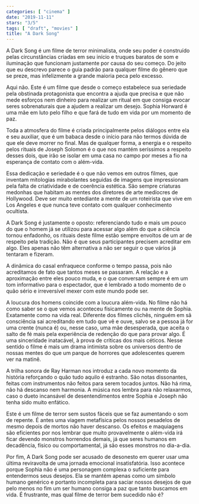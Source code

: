 ```yaml
---
categories: [ "cinema" ]
date: "2019-11-11"
stars: "3/5"
tags: [ "draft", "movies" ]
title: "A Dark Song"
---
```

A Dark Song é um filme de terror minimalista, onde seu poder é
construído pelas circunstâncias criadas em seu início e truques
baratos de som e iluminação que funcionam justamente por causa do seu
começo. Do jeito que eu descrevo parece o guia padrão para qualquer
filme do gênero que se preze, mas infelizmente a grande maioria peca
pelo excesso.

Aqui não. Este é um filme que desde o começo estabelece sua seriedade
pela obstinada protagonista que encontra a ajuda que precisa e que não
mede esforços nem dinheiro para realizar um ritual em que consiga evocar
seres sobrenaturais que a ajudem a realizar um desejo. Sophia Horward é
uma mãe em luto pelo filho e que fará de tudo em vida por um momento
de paz.

Toda a atmosfera do filme é criada principalmente pelos diálogos
entre ela e seu auxiliar, que é um babaca desde o início para não
termos dúvida de que ele deve morrer no final. Mas de qualquer forma,
a energia e o respeito pelos rituais de Joseph Solomon é o que nos
mantém seríssimos a respeito desses dois, que irão se isolar em uma
casa no campo por meses a fio na esperança de contato com o além-vida.

Essa dedicação e seriedade é o que não vemos em outros filmes, que
inventam mitologias mirabolantes seguidas de imagens que impressionam pela
falta de criatividade e de coerência estética. São sempre criaturas
medonhas que habitam as mentes dos diretores de arte medíocres de
Hollywood. Deve ser muito entediante a mente de um roteirista que vive em
Los Angeles e que nunca teve contato com qualquer conhecimento ocultista.

A Dark Song é justamente o oposto: referenciando tudo e mais um pouco
do que o homem já se utilizou para acessar algo além do que a ciência
tornou enfadonho, os rituais deste filme estão sempre envoltos de um
ar de respeito pela tradição. Não é que seus participantes precisem
acreditar em algo. Eles apenas não têm alternativa a não ser seguir
o que vários já tentaram e fizeram.

A dinâmica do casal enfraquece conforme o tempo passa, pois não
acreditamos de fato que tantos meses se passaram. A relação e a
aproximação entre eles pouco muda, e o que conversam sempre é em um
tom informativo para o espectador, que é lembrado a todo momento de o
quão sério e irreversível mexer com este mundo pode ser.

A loucura dos homens coincide com a loucura além-vida. No filme não
há como saber se o que vemos aconteceu fisicamente ou na mente de
Sophia. Exatamente como na vida real. Diferente dos filmes clichês,
ninguém em sã consciência sai acreditando em tudo que vê e ouve,
salvo se a pessoa já for uma crente (nunca é) ou, nesse caso, uma
mãe desesperada, que aceita o salto de fé mais pela experiência de
redenção do que para provar algo. É uma sinceridade inatacável,
à prova de críticas dos mais céticos. Nesse sentido o filme é mais
um drama intimista sobre os universos dentro de nossas mentes do que um
parque de horrores que adolescentes querem ver na matinê.

A trilha sonora de Ray Harman nos introduz a cada novo momento da
história reforçando o quão tudo aquilo é estranho. São notas
dissonantes, feitas com instrumentos não feitos para serem tocados
juntos. Não há rima, não há descanso nem harmonia. A música nos
lembra para não relaxarmos, caso o dueto incansável de desentendimentos
entre Sophia e Joseph não tenha sido muito enfático.

Este é um filme de terror sem sustos fáceis que se faz aumentando o
som de repente. É antes uma viagem metafísica pelos nossos pesadelos de
mesmo depois de mortos não haver descanso. Os efeitos e maquiagens são
eficientes por nos lembrar que muito provavelmente o além-vida irá ficar
devendo monstros horrendos demais, já que seres humanos em decadência,
físico ou comportamental, já são esses monstros no dia-a-dia.

Por fim, A Dark Song pode ser acusado de desonesto em querer usar
uma última reviravolta de uma jornada emocional insatisfatória. Isso
acontece porque Sophia não é uma personagem complexa o suficiente para
entendermos seus desejos. Ela se mantém apenas como um símbolo humano
genérico e portanto incompleta para saciar nossos desejos de que pelo
menos no fim um ser humano consiga a paz que tanto buscamos em vida. É
frustrante, mas qual filme de terror bem sucedido não é?
